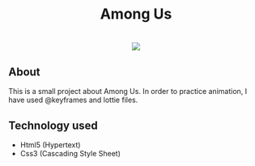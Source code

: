 
<h1 align="center">Among Us</h1>



<h1 align="center">
    <img src=https://ik.imagekit.io/cnbmdh4b9w/ezgif.com-gif-maker__8__U3THKJZGn.gif>
</h1>


## About
This is a small project about Among Us.
In order to practice animation, I have used @keyframes and lottie files.

## Technology used
- Html5 (Hypertext)
- Css3 (Cascading Style Sheet)






